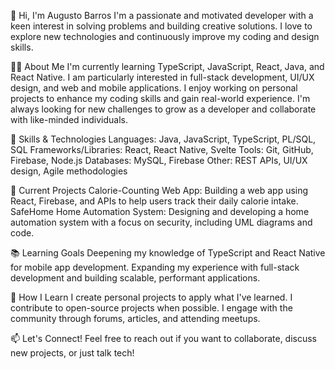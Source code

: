 👋 Hi, I'm Augusto Barros
I'm a passionate and motivated developer with a keen interest in solving problems and building creative solutions. I love to explore new technologies and continuously improve my coding and design skills.

👨‍💻 About Me
I'm currently learning TypeScript, JavaScript, React, Java, and React Native.
I am particularly interested in full-stack development, UI/UX design, and web and mobile applications.
I enjoy working on personal projects to enhance my coding skills and gain real-world experience.
I'm always looking for new challenges to grow as a developer and collaborate with like-minded individuals.

🔧 Skills & Technologies
Languages: Java, JavaScript, TypeScript, PL/SQL, SQL
Frameworks/Libraries: React, React Native, Svelte
Tools: Git, GitHub, Firebase, Node.js
Databases: MySQL, Firebase
Other: REST APIs, UI/UX design, Agile methodologies

🚀 Current Projects
Calorie-Counting Web App: Building a web app using React, Firebase, and APIs to help users track their daily calorie intake.
SafeHome Home Automation System: Designing and developing a home automation system with a focus on security, including UML diagrams and code.

📚 Learning Goals
Deepening my knowledge of TypeScript and React Native for mobile app development.
Expanding my experience with full-stack development and building scalable, performant applications.

🌱 How I Learn
I create personal projects to apply what I've learned.
I contribute to open-source projects when possible.
I engage with the community through forums, articles, and attending meetups.

📫 Let's Connect!
Feel free to reach out if you want to collaborate, discuss new projects, or just talk tech!
